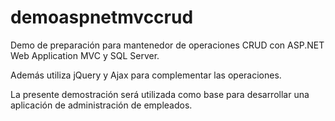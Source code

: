 # demoaspnetmvccrud

Demo de preparación para mantenedor de operaciones CRUD con ASP.NET Web Application MVC  y SQL Server.

Además utiliza jQuery y Ajax para complementar las operaciones.

La presente demostración será utilizada como base para desarrollar una aplicación de administración de empleados.

